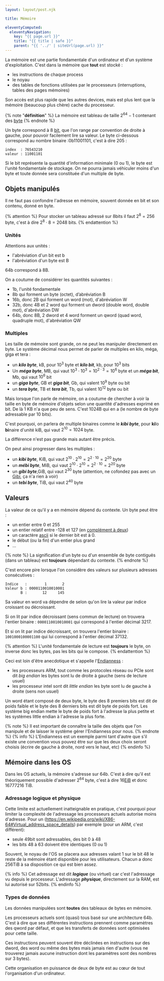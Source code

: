 ```yaml
---
layout: layout/post.njk

title: Mémoire

eleventyComputed:
  eleventyNavigation:
    key: "{{ page.url }}"
    title: "{{ title | safe }}"
    parent: "{{ '../' | siteUrl(page.url) }}"
---
```


La mémoire est une partie fondamentale d'un ordinateur et d'un système d'exploitation. C'est dans la mémoire que **tout** est stocké :

- les instructions de chaque process
- le noyau
- des tables de fonctions utilisées par le processeurs (interruptions, tables des pages mémoires)

Son accès est plus rapide que les autres devices, mais est plus lent que la mémoire (beaucoup plus chère) cache du processeur.

{% note "**définition**" %}
La mémoire est tableau de taille $2^{64}-1$ contenant des [byte](https://fr.wikipedia.org/wiki/Byte)
{% endnote %}

Un byte correspond à 8 [bit](https://fr.wikipedia.org/wiki/Bit), que l'on range par convention de droite à gauche, pour pouvoir facilement lire sa valeur. Le byte ci-dessous correspond au nombre binaire :0b11001101, c'est à dire 205 :

```
index  : 76543210
valeur : 11001101
```

Si le bit représente la quantité d'information minimale (0 ou 1), le byte est l'unité fondamentale de stockage. On ne pourra jamais véhiculer moins d'un byte et toute donnée sera constituée d'un multiple de byte.

## Objets manipulés

Il ne faut pas confondre l'adresse en mémoire, souvent donnée en bit et son contenu, donné en byte.

{% attention %}
Pour stocker un tableau adressé sur 8bits il faut $2^8 = 256$ byte, c'est à dire $2^8 \cdot 8 = 2048$ bits.
{% endattention %}

### Unités

Attentions aux unités :

- l'abréviation d'un bit est b
- l'abréviation d'un byte est B

64b correspond à 8B.

On a coutume de considérer les quantités suivantes :

- 1b, l'unité fondamentale
- 8b qui forment un byte (octet), d’abréviation B
- 16b, donc 2B qui forment un word (mot), d'abréviation W 
- 32b, donc 4B et 2 word qui forment un dword (double word, double mot), d'abréviation DW
- 64b, donc 8B, 2 dword et 4 word forment un qword (quad word, quadruple mot), d'abréviation QW

### Multiples

Les taille de mémoire sont grande, on ne peut les manipuler directement en byte. Le système décimal nous permet de parler de multiples en kilo, méga, giga et tera :

- un ***kilo byte***, kB, pour $10^3$ byte et ***kilo bit***, kb, pour $10^3$ bits
- Un ***méga byte***, MB, qui vaut $10^3 \cdot 10^3 = 10^{2 \cdot 3} = 10^{6}$ byte et un ***méga bit***, Mb, qui vaut $10^{6}$ bit
- un ***giga byte***, GB et ***giga bit***, Gb, qui valent $10^9$ byte ou bit
- un ***tera byte***, TB et ***tera bit***, Tb, qui valent $10^{12}$ byte ou bit

Mais lorsque l'on parle de mémoire, on a coutume de chercher à voir la taille en byte de mémoire d'objets selon une quantité d'adresses exprimé en bit. De là 1 KB n'a que peu de sens. C'est 1024B qui en a (le nombre de byte adressable par 10 bits).

C'est pourquoi, on parlera de multiple binaires comme le ***kibi  byte***, pour **ki**lo **bi**naire d'unité kiB, qui vaut $2^{10} = 1024$ byte.

La différence n'est pas grande mais autant être précis.

On peut ainsi progresser dans les multiples :

- un ***kibi byte***, KiB, qui vaut $2^{10} \cdot 2^{10} = 2^{2 \cdot 10} = 2^{20}$ byte
- un ***mébi byte***, MiB, qui vaut $2^{10} \cdot 2^{10} = 2^{2 \cdot 10} = 2^{20}$ byte
- un ***gibi byte***,GiB, qui vaut $2^{30}$ byte (attention, ne cofondez pas avec un [Gibi](https://www.youtube.com/watch?v=3EhIQSUU4Fk&list=PLsbtzZi9n5PtE3M1zlzwQByojW7xDhExY&index=70), ça n'a rien à voir)
- un ***tebi byte***, TiB, qui vaut $2^{40}$ byte

## Valeurs

La valeur de ce qu'il y a en mémoire dépend du contexte. Un byte peut être :

- un entier entre 0 et 255
- un entier relatif entre -128 et 127 (en [complément à deux](https://fr.wikipedia.org/wiki/Compl%C3%A9ment_%C3%A0_deux))
- un caractère [ascii](https://fr.wikipedia.org/wiki/American_Standard_Code_for_Information_Interchange) si le dernier bit est à 0.
- le début (ou la fin) d'un entier plus grand
- ...

{% note %}
La signification d'un byte ou d'un ensemble de byte contiguës (dans un tableau) est **toujours** dépendant du contexte.
{% endnote %}

C'est encore pire lorsque l'on considère des valeurs sur plusieurs adresses consécutives :

```
Indice   :        1       2
Valeur b : 0000110010010001
       B :       12     145 
```

Sa valeur en word va dépendre de selon qu'on lire la valeur par indice croissant ou décroissant.

Si on lit par indice décroissant (sens commun de lecture) on trouvera l'entier binaire : `0000110010010001` qui correspond à l'entier décimal 3217.

Et si on lit par indice décroissant, on trouvera l'entier binaire : `1001000100001100` qui lui correspond à l'entier décimal 37132.

{% attention %}
L'unité fondamentale de lecture est **toujours** le byte, on inverse donc les bytes, pas les bits qui le compose.
{% endattention %}

Ceci est loin d'être anecdotique et s'appelle l'[Endianness](https://fr.wikipedia.org/wiki/Boutisme) :

- les processeurs ARM, tout comme les protocoles réseau ou PCIe sont dit *big endian* les bytes sont lu de droite à gauche (sens de lecture usuel)
- les processeur intel sont dit *little endian* les byte sont lu de gauche à droite (sens non usuel)

Un word étant composé de deux byte, le byte des 8 premiers bits est dit de poids faible et le byte des 8 derniers bits est dit byte de poids fort. Les système big endian mette le byte de poids fort à l'adresse la plus petite et les systèmes little endian à l'adresse la plus forte.

{% note %}
Il est important de connaître la taille des objets que l'on manipule et de laisser le système gérer l'Endianness pour nous.
{% endnote %}
{% info %}
L'Endianness est un exemple parmi tant d'autre que s'il existe une convention vous pouvez être sur que les deux choix seront choisis (écrire de gauche à droite, nord vers le haut, etc)
{% endinfo %}

## Mémoire dans les OS

Dans les OS actuels, la mémoire s'adresse sur 64b. C'est à dire qu'il est théoriquement possible d'adresser $2^{64}$ byte, c'est à dire 16[EiB](https://fr.wikipedia.org/wiki/Pr%C3%A9fixe_binaire#Tableaux_des_pr%C3%A9fixes_binaires_et_d%C3%A9cimaux) et donc 16777216 TiB.

### Adressage logique et physique

Cette limite est actuellement inatteignable en pratique, c'est pourquoi pour limiter la complexité de l'adressage les processeurs actuels autorise moins d'adresse. Pour un (https://en.wikipedia.org/wiki/X86-64#Virtual_address_space_details) par exemple (pour un ARM, c'est différent):

- seule 49bit sont adressables, des bit 0 à 48
- les bits 48 à 63 doivent être identiques (0 ou 1)

Souvent, le noyau de l'OS se placera aux adresses valant 1 sur le bit 48 le reste de la mémoire étant disponible pour les utilisateurs. Chacun a donc 256TiB à sa disposition ce qui est bien assez.

{% info %}
Cet adressage est dit ***logique*** (ou virtuel) car c'est l'adressage vu depuis le processeur. L'adressage ***physique***, directement sur la RAM, est lui autorisé sur 52bits.
{% endinfo %}

### Types de données

Les données manipulées sont **toutes** des tableaux de bytes en mémoire.

Les processeurs actuels sont (quasi) tous basé sur une architecture 64b. C'est à dire que ses différentes instructions prennent comme paramètres des qword par défaut, et que les transferts de données sont optimisées pour cette taille.

Ces instructions peuvent souvent être déclinées en instructions sur des dword, des word ou même des bytes mais jamais rien d'autre (vous ne trouverez jamais aucune instruction dont les paramètres sont des nombres sur 3 bytes).

Cette organisation en puissance de deux de byte est au cœur de tout l'organisation d'un ordinateur.